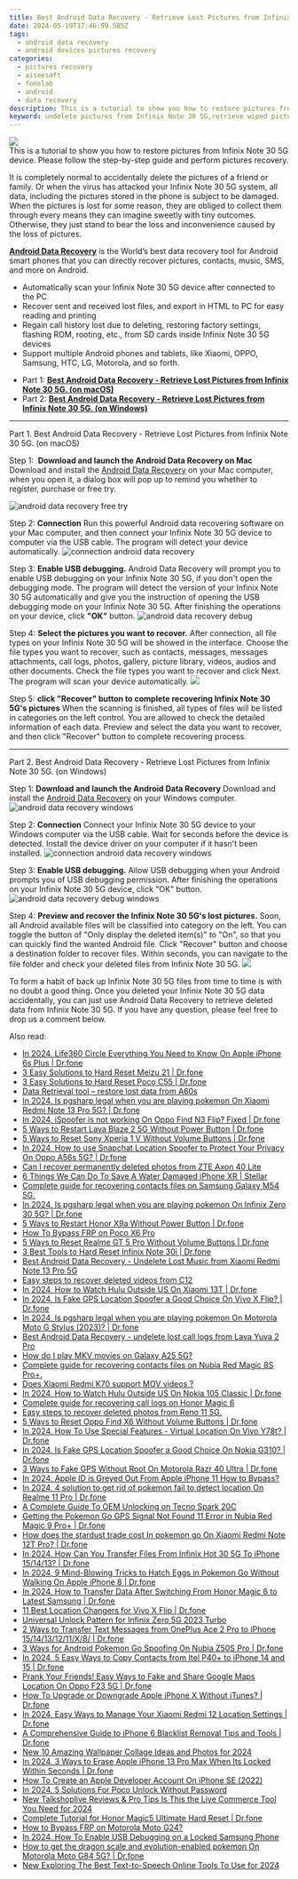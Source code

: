 ```yaml
---
title: Best Android Data Recovery - Retrieve Lost Pictures from Infinix Note 30 5G.
date: 2024-05-19T17:46:59.585Z
tags: 
  - android data recovery
  - android devices pictures recovery
categories: 
  - pictures recovery
  - aiseesoft
  - fonelab
  - android
  - data recovery
description: This is a tutorial to show you how to restore pictures from Infinix Note 30 5G device. Please follow the step-by-step guide and perform pictures recovery.
keyword: undelete pictures from Infinix Note 30 5G,retrieve wiped pictures Infinix Note 30 5G,save erased pictures from Infinix Note 30 5G,regain missing pictures,recover lost pictures from Infinix Note 30 5G,Infinix Note 30 5G pictures recovery,Infinix Note 30 5G pictures deleted itself,Infinix Note 30 5G all pictures delete,pictures disappear Infinix Note 30 5G,how to get the pictures back on Infinix Note 30 5G,how to refind deleted pictures from Infinix Note 30 5G,Infinix Note 30 5G reset but recover pictures
---
```


<img src="https://img0mobiles.techidaily.com/images/best-assets/devices/infinix/infinix-note-30-5g/5.jpg" class="atpl-imgstyle"  />

<div class="atpl-content atpl-for-fonelab-android recover-pictures">

<div class="atpl-post-description-part-1">
This is a tutorial to show you how to restore pictures from Infinix Note 30 5G device. Please follow the step-by-step guide and perform pictures recovery.
</div>

<div class="atpl-post-description-part-2">
<div class="tpl-content-sub-paragraph-normal">
  <p>
    It is completely normal to accidentally delete the pictures of a friend or family. Or when the virus has attacked your Infinix Note 30 5G system, all data, including the pictures stored in the phone is subject to be damaged. When the pictures is lost for some reason, they are obliged to collect them through every means they can imagine sweetly with tiny outcomes. Otherwise, they just stand to bear the loss and inconvenience caused by the loss of pictures.
  </p>
</div>
</div>

<div class="atpl-post-description-part-3">
<div class="tpl-content-sub-paragraph-content">
  <p>
    <a href="https://tools.techidaily.com/aiseesoft-android-data-recovery/" ><strong>Android Data Recovery</strong></a> is the World’s best data recovery tool for Android smart phones that you can directly recover pictures, contacts, music, SMS, and more on Android.
  </p>
</div>
<div class="tpl-content-sub-paragraph-content">
  <ul class="tpl-content-sub-paragraph-ul-style">
    <li>Automatically scan your Infinix Note 30 5G device after connected to the PC</li>
    <li>Recover sent and received lost files, and export in HTML to PC for easy reading and printing</li>
    <li>Regain call history lost due to deleting, restoring factory settings, flashing ROM, rooting, etc., from SD cards inside Infinix Note 30 5G devices</li>
    <li>Support multiple Android phones and tablets, like Xiaomi, OPPO, Samsung, HTC, LG, Motorola, and so forth.</li>
  </ul>
</div>
</div>

<ul>
  <li>Part 1: <strong><a href="#p1"> Best Android Data Recovery - Retrieve Lost Pictures from Infinix Note 30 5G.  (on macOS)</a></strong></li>
  <li>Part 2: <strong><a href="#p2"> Best Android Data Recovery - Retrieve Lost Pictures from Infinix Note 30 5G.  (on Windows)</a></strong></li>
</ul>



<!-- Part 1 -->
<a id="p1" name="p1" ></a><hr>

<div>
  <span class="atpl-step-part-style">Part 1. Best Android Data Recovery - Retrieve Lost Pictures from Infinix Note 30 5G. (on macOS)</span>
</div>  

<span class="atpl-stepstyle-a"><span>Step 1: </span></span> <strong>Download and launch the Android Data Recovery on Mac</strong>
Download and install the <a href="https://tools.techidaily.com/aiseesoft-android-data-recovery/" >Android Data Recovery</a> on your Mac computer, when you open it, a dialog box will pop up to remind you whether to register, purchase or free try.

<img src="https://tools.techidaily.com/images/apps/aiseesoft/android-data-recovery/mac-free-try.png" class="atpl-imgstyle" alt="android data recovery free try" />

<span class="atpl-stepstyle-a"><span>Step 2: </span></span> <strong>Connection</strong>
Run this powerful Android data recovering software on your Mac computer, and then connect your Infinix Note 30 5G device to computer via the USB cable. The program will detect your device automatically.
<img src="https://tools.techidaily.com/images/apps/aiseesoft/android-data-recovery/mac-connection-interface.jpg" class="atpl-imgstyle" alt="connection android data recovery" />

<span class="atpl-stepstyle-a"><span>Step 3: </span></span> <strong>Enable USB debugging.</strong>
Android Data Recovery will prompt you to enable USB debugging on your Infinix Note 30 5G, if you don't open the debugging mode. The program will detect the version of your Infinix Note 30 5G automatically and give you the instruction of opening the USB debugging mode on your Infinix Note 30 5G. After finishing the operations on your device, click <strong>"OK"</strong> button.
<img src="https://tools.techidaily.com/images/apps/aiseesoft/android-data-recovery/mac-android-usb-debug.jpg"  class="atpl-imgstyle" alt="android data recovery debug" />

<span class="atpl-stepstyle-a"><span>Step 4: </span></span> <strong>Select the pictures you want to recover.</strong>
After connection, all file types on your Infinix Note 30 5G will be showed in the interface. Choose the file types you want to recover, such as contacts, messages, messages attachments, call logs, photos, gallery, picture library, videos, audios and other documents. Check the file types you want to recover and click Next. The program will scan your device automatically.
<img src="https://tools.techidaily.com/images/apps/aiseesoft/android-data-recovery/mac-choose-type-photos.jpg" class="atpl-imgstyle"  />

<span class="atpl-stepstyle-a"><span>Step 5: </span></span> <strong>click "Recover" button to  complete recovering Infinix Note 30 5G's pictures</strong>
When the scanning is finished, all types of files will be listed in categories on the left control. You are allowed to check the detailed information of each data. Preview and select the data you want to recover, and then click "Recover" button to complete recovering process.


<a id="p2" name="p2"></a><hr>

<!-- Part 2 -->
<div>
  <span class="atpl-step-part-style">Part 2. Best Android Data Recovery - Retrieve Lost Pictures from Infinix Note 30 5G. (on Windows)</span>
</div>

<span class="atpl-stepstyle-a"><span>Step 1: </span></span> <strong>Download and launch the Android Data Recovery</strong>
Download and install the <a href="https://tools.techidaily.com/aiseesoft-android-data-recovery/" >Android Data Recovery</a> on your Windows computer.
<img src="https://tools.techidaily.com/images/apps/aiseesoft/android-data-recovery/win-start-interface.png"  class="atpl-imgstyle" alt="android data recovery windows" />

<span class="atpl-stepstyle-a"><span>Step 2: </span></span> <strong>Connection</strong>
Connect your Infinix Note 30 5G device to your Windows computer via the USB cable. Wait for seconds before the device is detected. Install the device driver on your computer if it hasn't been installed.
<img src="https://tools.techidaily.com/images/apps/aiseesoft/android-data-recovery/win-connection-interface.png" class="atpl-imgstyle" alt="connection android data recovery windows" />

<span class="atpl-stepstyle-a"><span>Step 3: </span></span> <strong>Enable USB debugging.</strong>
Allow USB debugging when your Android prompts you of USB debugging permission. After finishing the operations on your Infinix Note 30 5G device, click "OK" button.
<img src="https://tools.techidaily.com/images/apps/aiseesoft/android-data-recovery/win-android-usb-debug.png" class="atpl-imgstyle" alt="android data recovery debug windows" />

<span class="atpl-stepstyle-a"><span>Step 4: </span></span> <strong>Preview and recover the Infinix Note 30 5G's lost pictures.</strong>
Soon, all Android available files will be classified into category on the left. You can toggle the button of "Only display the deleted item(s)" to "On", so that you can quickly find the wanted Android file. Click "Recover" button and choose a destination folder to recover files. Within seconds, you can navigate to the file folder and check your deleted files from Infinix Note 30 5G.
<img src="https://tools.techidaily.com/images/apps/aiseesoft/android-data-recovery/win-recover-photos.png" class="atpl-imgstyle"  />

<div class="atpl-post-description-part-4">
<div class="tpl-content-sub-paragraph-normal">
  <p>
    To form a habit of back up Infinix Note 30 5G files from time to time is with no doubt a good thing. Once you deleted your Infinix Note 30 5G data accidentally, you can just use Android Data Recovery to retrieve deleted data from Infinix Note 30 5G. If you have any question, please feel free to drop us a comment below.
  </p>
</div>
</div>

<ins class="adsbygoogle"
     style="display:block"
     data-ad-client="ca-pub-7571918770474297"
     data-ad-slot="8358498916"
     data-ad-format="auto"
     data-full-width-responsive="true"></ins>



</div>
<ins class="adsbygoogle"
    style="display:block"
    data-ad-format="autorelaxed"
    data-ad-client="ca-pub-7571918770474297"
    data-ad-slot="1223367746"></ins>

<span class="atpl-alsoreadstyle">Also read:</span>
<div><ul>
<li><a href="https://phone-solutions.techidaily.com/in-2024-life360-circle-everything-you-need-to-know-on-apple-iphone-6s-plus-drfone-by-drfone-virtual-ios/"><u>In 2024, Life360 Circle Everything You Need to Know On Apple iPhone 6s Plus | Dr.fone</u></a></li>
<li><a href="https://phone-solutions.techidaily.com/3-easy-solutions-to-hard-reset-meizu-21-drfone-by-drfone-reset-android-reset-android/"><u>3 Easy Solutions to Hard Reset Meizu 21 | Dr.fone</u></a></li>
<li><a href="https://phone-solutions.techidaily.com/3-easy-solutions-to-hard-reset-poco-c55-drfone-by-drfone-reset-android-reset-android/"><u>3 Easy Solutions to Hard Reset Poco C55 | Dr.fone</u></a></li>
<li><a href="https://phone-solutions.techidaily.com/data-retrieval-tool-restore-lost-data-from-a60s-by-fonelab-android-recover-data/"><u>Data Retrieval tool – restore lost data from A60s</u></a></li>
<li><a href="https://phone-solutions.techidaily.com/in-2024-is-pgsharp-legal-when-you-are-playing-pokemon-on-xiaomi-redmi-note-13-pro-5g-drfone-by-drfone-virtual-android/"><u>In 2024, Is pgsharp legal when you are playing pokemon On Xiaomi Redmi Note 13 Pro 5G? | Dr.fone</u></a></li>
<li><a href="https://phone-solutions.techidaily.com/in-2024-ispoofer-is-not-working-on-oppo-find-n3-flip-fixed-drfone-by-drfone-virtual-android/"><u>In 2024, iSpoofer is not working On Oppo Find N3 Flip? Fixed | Dr.fone</u></a></li>
<li><a href="https://phone-solutions.techidaily.com/5-ways-to-restart-lava-blaze-2-5g-without-power-button-drfone-by-drfone-reset-android-reset-android/"><u>5 Ways to Restart Lava Blaze 2 5G Without Power Button | Dr.fone</u></a></li>
<li><a href="https://phone-solutions.techidaily.com/5-ways-to-reset-sony-xperia-1-v-without-volume-buttons-drfone-by-drfone-reset-android-reset-android/"><u>5 Ways to Reset Sony Xperia 1 V Without Volume Buttons | Dr.fone</u></a></li>
<li><a href="https://phone-solutions.techidaily.com/in-2024-how-to-use-snapchat-location-spoofer-to-protect-your-privacy-on-oppo-a56s-5g-drfone-by-drfone-virtual-android/"><u>In 2024, How to use Snapchat Location Spoofer to Protect Your Privacy On Oppo A56s 5G? | Dr.fone</u></a></li>
<li><a href="https://phone-solutions.techidaily.com/can-i-recover-permanently-deleted-photos-from-zte-axon-40-lite-by-stellar-photo-recovery-android-mobile-photo-recover/"><u>Can I recover permanently deleted photos from ZTE Axon 40 Lite</u></a></li>
<li><a href="https://phone-solutions.techidaily.com/6-things-we-can-do-to-save-a-water-damaged-iphone-xr-stellar-by-stellar-data-recovery-ios-iphone-data-recovery/"><u>6 Things We Can Do To Save A Water Damaged iPhone XR | Stellar</u></a></li>
<li><a href="https://phone-solutions.techidaily.com/complete-guide-for-recovering-contacts-files-on-samsung-galaxy-m54-5g-by-fonelab-android-recover-contacts/"><u>Complete guide for recovering contacts files on Samsung Galaxy M54 5G.</u></a></li>
<li><a href="https://phone-solutions.techidaily.com/in-2024-is-pgsharp-legal-when-you-are-playing-pokemon-on-infinix-zero-30-5g-drfone-by-drfone-virtual-android/"><u>In 2024, Is pgsharp legal when you are playing pokemon On Infinix Zero 30 5G? | Dr.fone</u></a></li>
<li><a href="https://phone-solutions.techidaily.com/5-ways-to-restart-honor-x9a-without-power-button-drfone-by-drfone-reset-android-reset-android/"><u>5 Ways to Restart Honor X9a Without Power Button | Dr.fone</u></a></li>
<li><a href="https://phone-solutions.techidaily.com/how-to-bypass-frp-on-poco-x6-pro-by-drfone-android-unlock-remove-google-frp/"><u>How To Bypass FRP on Poco X6 Pro</u></a></li>
<li><a href="https://phone-solutions.techidaily.com/5-ways-to-reset-realme-gt-5-pro-without-volume-buttons-drfone-by-drfone-reset-android-reset-android/"><u>5 Ways to Reset Realme GT 5 Pro Without Volume Buttons | Dr.fone</u></a></li>
<li><a href="https://phone-solutions.techidaily.com/3-best-tools-to-hard-reset-infinix-note-30i-drfone-by-drfone-reset-android-reset-android/"><u>3 Best Tools to Hard Reset Infinix Note 30i | Dr.fone</u></a></li>
<li><a href="https://phone-solutions.techidaily.com/best-android-data-recovery-undelete-lost-music-from-xiaomi-redmi-note-13-pro-5g-by-fonelab-android-recover-music/"><u>Best Android Data Recovery - Undelete Lost Music from Xiaomi Redmi Note 13 Pro 5G</u></a></li>
<li><a href="https://phone-solutions.techidaily.com/easy-steps-to-recover-deleted-videos-from-c12-by-fonelab-android-recover-video/"><u>Easy steps to recover deleted videos from C12</u></a></li>
<li><a href="https://phone-solutions.techidaily.com/in-2024-how-to-watch-hulu-outside-us-on-xiaomi-13t-drfone-by-drfone-virtual-android/"><u>In 2024, How to Watch Hulu Outside US On Xiaomi 13T | Dr.fone</u></a></li>
<li><a href="https://phone-solutions.techidaily.com/in-2024-is-fake-gps-location-spoofer-a-good-choice-on-vivo-x-flip-drfone-by-drfone-virtual-android/"><u>In 2024, Is Fake GPS Location Spoofer a Good Choice On Vivo X Flip? | Dr.fone</u></a></li>
<li><a href="https://phone-solutions.techidaily.com/in-2024-is-pgsharp-legal-when-you-are-playing-pokemon-on-motorola-moto-g-stylus-2023-drfone-by-drfone-virtual-android/"><u>In 2024, Is pgsharp legal when you are playing pokemon On Motorola Moto G Stylus (2023)? | Dr.fone</u></a></li>
<li><a href="https://phone-solutions.techidaily.com/best-android-data-recovery-undelete-lost-call-logs-from-lava-yuva-2-pro-by-fonelab-android-recover-call-logs/"><u>Best Android Data Recovery - undelete lost call logs from Lava Yuva 2 Pro</u></a></li>
<li><a href="https://phone-solutions.techidaily.com/how-do-i-play-mkv-movies-on-galaxy-a25-5g-by-aiseesoft-video-converter-play-mkv-on-android/"><u>How do I play MKV movies on Galaxy A25 5G?</u></a></li>
<li><a href="https://phone-solutions.techidaily.com/complete-guide-for-recovering-contacts-files-on-nubia-red-magic-8s-proplus-by-fonelab-android-recover-contacts/"><u>Complete guide for recovering contacts files on Nubia Red Magic 8S Pro+.</u></a></li>
<li><a href="https://phone-solutions.techidaily.com/does-xiaomi-redmi-k70-support-mov-videos-by-aiseesoft-video-converter-play-mov-on-android/"><u>Does Xiaomi Redmi K70 support MOV videos ?</u></a></li>
<li><a href="https://phone-solutions.techidaily.com/in-2024-how-to-watch-hulu-outside-us-on-nokia-105-classic-drfone-by-drfone-virtual-android/"><u>In 2024, How to Watch Hulu Outside US On Nokia 105 Classic | Dr.fone</u></a></li>
<li><a href="https://phone-solutions.techidaily.com/complete-guide-for-recovering-call-logs-on-honor-magic-6-by-fonelab-android-recover-call-logs/"><u>Complete guide for recovering call logs on Honor Magic 6</u></a></li>
<li><a href="https://phone-solutions.techidaily.com/easy-steps-to-recover-deleted-photos-from-reno-11-5g-by-fonelab-android-recover-photos/"><u>Easy steps to recover deleted photos from Reno 11 5G.</u></a></li>
<li><a href="https://phone-solutions.techidaily.com/5-ways-to-reset-oppo-find-x6-without-volume-buttons-drfone-by-drfone-reset-android-reset-android/"><u>5 Ways to Reset Oppo Find X6 Without Volume Buttons | Dr.fone</u></a></li>
<li><a href="https://phone-solutions.techidaily.com/in-2024-how-to-use-special-features-virtual-location-on-vivo-y78t-drfone-by-drfone-virtual-android/"><u>In 2024, How To Use Special Features - Virtual Location On Vivo Y78t? | Dr.fone</u></a></li>
<li><a href="https://phone-solutions.techidaily.com/in-2024-is-fake-gps-location-spoofer-a-good-choice-on-nokia-g310-drfone-by-drfone-virtual-android/"><u>In 2024, Is Fake GPS Location Spoofer a Good Choice On Nokia G310? | Dr.fone</u></a></li>
<li><a href="https://location-fake.techidaily.com/3-ways-to-fake-gps-without-root-on-motorola-razr-40-ultra-drfone-by-drfone-virtual-android/"><u>3 Ways to Fake GPS Without Root On Motorola Razr 40 Ultra | Dr.fone</u></a></li>
<li><a href="https://apple-account.techidaily.com/in-2024-apple-id-is-greyed-out-from-apple-iphone-11-how-to-bypass-by-drfone-ios/"><u>In 2024, Apple ID is Greyed Out From Apple iPhone 11 How to Bypass?</u></a></li>
<li><a href="https://pokemon-go-android.techidaily.com/in-2024-4-solution-to-get-rid-of-pokemon-fail-to-detect-location-on-realme-11-pro-drfone-by-drfone-virtual-android/"><u>In 2024, 4 solution to get rid of pokemon fail to detect location On Realme 11 Pro | Dr.fone</u></a></li>
<li><a href="https://unlock-android.techidaily.com/a-complete-guide-to-oem-unlocking-on-tecno-spark-20c-by-drfone-android/"><u>A Complete Guide To OEM Unlocking on Tecno Spark 20C</u></a></li>
<li><a href="https://android-location.techidaily.com/getting-the-pokemon-go-gps-signal-not-found-11-error-in-nubia-red-magic-9-proplus-drfone-by-drfone-virtual/"><u>Getting the Pokemon Go GPS Signal Not Found 11 Error in Nubia Red Magic 9 Pro+ | Dr.fone</u></a></li>
<li><a href="https://change-location.techidaily.com/how-does-the-stardust-trade-cost-in-pokemon-go-on-xiaomi-redmi-note-12t-pro-drfone-by-drfone-virtual-android/"><u>How does the stardust trade cost In pokemon go On Xiaomi Redmi Note 12T Pro? | Dr.fone</u></a></li>
<li><a href="https://android-transfer.techidaily.com/in-2024-how-can-you-transfer-files-from-infinix-hot-30-5g-to-iphone-151413-drfone-by-drfone-transfer-from-android-transfer-from-android/"><u>In 2024, How Can You Transfer Files From Infinix Hot 30 5G To iPhone 15/14/13? | Dr.fone</u></a></li>
<li><a href="https://ios-pokemon-go.techidaily.com/in-2024-9-mind-blowing-tricks-to-hatch-eggs-in-pokemon-go-without-walking-on-apple-iphone-8-drfone-by-drfone-virtual-ios/"><u>In 2024, 9 Mind-Blowing Tricks to Hatch Eggs in Pokemon Go Without Walking On Apple iPhone 8 | Dr.fone</u></a></li>
<li><a href="https://android-transfer.techidaily.com/in-2024-how-to-transfer-data-after-switching-from-honor-magic-6-to-latest-samsung-drfone-by-drfone-transfer-from-android-transfer-from-android/"><u>In 2024, How to Transfer Data After Switching From Honor Magic 6 to Latest Samsung | Dr.fone</u></a></li>
<li><a href="https://location-fake.techidaily.com/11-best-location-changers-for-vivo-x-flip-drfone-by-drfone-virtual-android/"><u>11 Best Location Changers for Vivo X Flip | Dr.fone</u></a></li>
<li><a href="https://unlock-android.techidaily.com/universal-unlock-pattern-for-infinix-zero-5g-2023-turbo-by-drfone-android/"><u>Universal Unlock Pattern for Infinix Zero 5G 2023 Turbo</u></a></li>
<li><a href="https://blog-min.techidaily.com/2-ways-to-transfer-text-messages-from-oneplus-ace-2-pro-to-iphone-1514131211x8-drfone-by-drfone-transfer-from-android-transfer-from-android/"><u>2 Ways to Transfer Text Messages from OnePlus Ace 2 Pro to iPhone 15/14/13/12/11/X/8/ | Dr.fone</u></a></li>
<li><a href="https://pokemon-go-android.techidaily.com/3-ways-for-android-pokemon-go-spoofing-on-nubia-z50s-pro-drfone-by-drfone-virtual-android/"><u>3 Ways for Android Pokemon Go Spoofing On Nubia Z50S Pro | Dr.fone</u></a></li>
<li><a href="https://android-transfer.techidaily.com/in-2024-5-easy-ways-to-copy-contacts-from-itel-p40plus-to-iphone-14-and-15-drfone-by-drfone-transfer-from-android-transfer-from-android/"><u>In 2024, 5 Easy Ways to Copy Contacts from Itel P40+ to iPhone 14 and 15 | Dr.fone</u></a></li>
<li><a href="https://fake-location.techidaily.com/prank-your-friends-easy-ways-to-fake-and-share-google-maps-location-on-oppo-f23-5g-drfone-by-drfone-virtual-android/"><u>Prank Your Friends! Easy Ways to Fake and Share Google Maps Location On Oppo F23 5G | Dr.fone</u></a></li>
<li><a href="https://techidaily.com/how-to-upgrade-or-downgrade-apple-iphone-x-without-itunes-drfone-by-drfone-ios-system-repair-ios-system-repair/"><u>How To Upgrade or Downgrade Apple iPhone X Without iTunes? | Dr.fone</u></a></li>
<li><a href="https://android-location.techidaily.com/in-2024-easy-ways-to-manage-your-xiaomi-redmi-12-location-settings-drfone-by-drfone-virtual/"><u>In 2024, Easy Ways to Manage Your Xiaomi Redmi 12 Location Settings | Dr.fone</u></a></li>
<li><a href="https://iphone-unlock.techidaily.com/a-comprehensive-guide-to-iphone-6-blacklist-removal-tips-and-tools-drfone-by-drfone-ios/"><u>A Comprehensive Guide to iPhone 6 Blacklist Removal Tips and Tools | Dr.fone</u></a></li>
<li><a href="https://animation-videos.techidaily.com/new-10-amazing-wallpaper-collage-ideas-and-photos-for-2024/"><u>New 10 Amazing Wallpaper Collage Ideas and Photos for 2024</u></a></li>
<li><a href="https://iphone-unlock.techidaily.com/in-2024-3-ways-to-erase-apple-iphone-13-pro-max-when-its-locked-within-seconds-drfone-by-drfone-ios/"><u>In 2024, 3 Ways to Erase Apple iPhone 13 Pro Max When Its Locked Within Seconds | Dr.fone</u></a></li>
<li><a href="https://apple-account.techidaily.com/how-to-create-an-apple-developer-account-on-iphone-se-2022-by-drfone-ios/"><u>How To Create an Apple Developer Account On iPhone SE (2022)</u></a></li>
<li><a href="https://easy-unlock-android.techidaily.com/in-2024-5-solutions-for-poco-unlock-without-password-by-drfone-android/"><u>In 2024, 5 Solutions For Poco Unlock Without Password</u></a></li>
<li><a href="https://ai-live-streaming.techidaily.com/new-talkshoplive-reviews-and-pro-tips-is-this-the-live-commerce-tool-you-need-for-2024/"><u>New Talkshoplive Reviews & Pro Tips Is This the Live Commerce Tool You Need for 2024</u></a></li>
<li><a href="https://techidaily.com/complete-tutorial-for-honor-magic5-ultimate-hard-reset-drfone-by-drfone-reset-android-reset-android/"><u>Complete Tutorial for Honor Magic5 Ultimate Hard Reset | Dr.fone</u></a></li>
<li><a href="https://android-frp.techidaily.com/how-to-bypass-frp-on-motorola-moto-g24-by-drfone-android/"><u>How to Bypass FRP on Motorola Moto G24?</u></a></li>
<li><a href="https://android-unlock.techidaily.com/in-2024-how-to-enable-usb-debugging-on-a-locked-samsung-phone-by-drfone-android/"><u>In 2024, How To Enable USB Debugging on a Locked Samsung Phone</u></a></li>
<li><a href="https://android-pokemon-go.techidaily.com/how-to-get-the-dragon-scale-and-evolution-enabled-pokemon-on-motorola-moto-g84-5g-drfone-by-drfone-virtual-android/"><u>How to get the dragon scale and evolution-enabled pokemon On Motorola Moto G84 5G? | Dr.fone</u></a></li>
<li><a href="https://ai-voice-clone.techidaily.com/new-exploring-the-best-text-to-speech-online-tools-to-use-for-2024/"><u>New Exploring The Best Text-to-Speech Online Tools To Use for 2024</u></a></li>
</ul></div>


